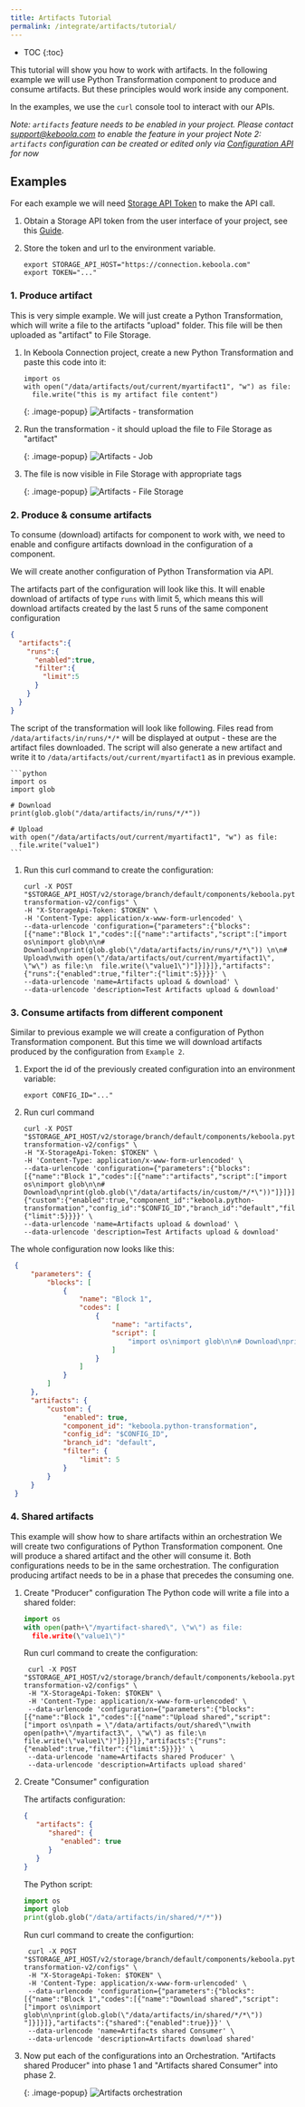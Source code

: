 ```yaml
---
title: Artifacts Tutorial
permalink: /integrate/artifacts/tutorial/
---
```


* TOC
{:toc}

This tutorial will show you how to work with artifacts.
In the following example we will use Python Transformation component to produce and consume artifacts.
But these principles would work inside any component.

In the examples, we use the `curl` console tool to interact with our APIs.

*Note: `artifacts` feature needs to be enabled in your project. Please contact [support@keboola.com](mailto:support@keboola.com) to enable the feature in your project*
*Note 2: `artifacts` configuration can be created or edited only via [Configuration API](https://keboola.docs.apiary.io/#reference/components-and-configurations/component-configurations/create-configuration) for now*

## Examples

For each example we will need [Storage API Token](https://help.keboola.com/management/project/tokens/) to make the API call.

1. Obtain a Storage API token from the user interface of your project, see this [Guide](https://help.keboola.com/management/project/tokens).
2. Store the token and url to the environment variable.

    ```shell
    export STORAGE_API_HOST="https://connection.keboola.com"
    export TOKEN="..."
    ```

### 1. Produce artifact

This is very simple example. We will just create a Python Transformation, which will write a file to the artifacts "upload" folder.
This file will be then uploaded as "artifact" to File Storage. 

1. In Keboola Connection project, create a new Python Transformation and paste this code into it:
    ```
    import os        
    with open("/data/artifacts/out/current/myartifact1", "w") as file:
      file.write("this is my artifact file content")
    ```
   
    {: .image-popup}
    ![Artifacts - transformation](/integrate/artifacts/artifacts-tutorial-1.png)

2. Run the transformation - it should upload the file to File Storage as "artifact"

    {: .image-popup}
    ![Artifacts - Job](/integrate/artifacts/artifacts-tutorial-2.png)

3. The file is now visible in File Storage with appropriate tags

   {: .image-popup}
   ![Artifacts - File Storage](/integrate/artifacts/artifacts-tutorial-2.png)


### 2. Produce & consume artifacts

To consume (download) artifacts for component to work with, we need to enable and configure artifacts download in the configuration of a component.

We will create another configuration of Python Transformation via API.

The artifacts part of the configuration will look like this.
It will enable download of artifacts of type `runs` with limit 5, which means this will download artifacts created by the last 5 runs of the same component configuration

   ```json
   {
     "artifacts":{
       "runs":{
         "enabled":true,
         "filter":{
           "limit":5
         }
       }
     }
   }
   ```

The script of the transformation will look like following. 
Files read from `/data/artifacts/in/runs/*/*` will be displayed at output - these are the artifact files downloaded.
The script will also generate a new artifact and write it to `/data/artifacts/out/current/myartifact1` as in previous example.

    ```python
    import os
    import glob
   
    # Download
    print(glob.glob("/data/artifacts/in/runs/*/*")) 
   
    # Upload 
    with open("/data/artifacts/out/current/myartifact1", "w") as file:
      file.write("value1")
    ```
1. Run this curl command to create the configuration:

    ```shell
    curl -X POST "$STORAGE_API_HOST/v2/storage/branch/default/components/keboola.python-transformation-v2/configs" \
    -H "X-StorageApi-Token: $TOKEN" \
    -H 'Content-Type: application/x-www-form-urlencoded' \
    --data-urlencode 'configuration={"parameters":{"blocks":[{"name":"Block 1","codes":[{"name":"artifacts","script":["import os\nimport glob\n\n# Download\nprint(glob.glob(\"/data/artifacts/in/runs/*/*\")) \n\n# Upload\nwith open(\"/data/artifacts/out/current/myartifact1\", \"w\") as file:\n  file.write(\"value1\")"]}]}]},"artifacts":{"runs":{"enabled":true,"filter":{"limit":5}}}}' \
    --data-urlencode 'name=Artifacts upload & download' \
    --data-urlencode 'description=Test Artifacts upload & download'
    ```


### 3. Consume artifacts from different component
Similar to previous example we will create a configuration of Python Transformation component. 
But this time we will download artifacts produced by the configuration from `Example 2`.

1. Export the id of the previously created configuration into an environment variable:
    ```shell
    export CONFIG_ID="..."
    ```
   
2. Run curl command
    ```shell
    curl -X POST "$STORAGE_API_HOST/v2/storage/branch/default/components/keboola.python-transformation-v2/configs" \
    -H "X-StorageApi-Token: $TOKEN" \
    -H 'Content-Type: application/x-www-form-urlencoded' \
    --data-urlencode 'configuration={"parameters":{"blocks":[{"name":"Block 1","codes":[{"name":"artifacts","script":["import os\nimport glob\n\n# Download\nprint(glob.glob(\"/data/artifacts/in/custom/*/*\"))"]}]}]},"artifacts":{"custom":{"enabled":true,"component_id":"keboola.python-transformation","config_id":"$CONFIG_ID","branch_id":"default","filter":{"limit":5}}}}' \
    --data-urlencode 'name=Artifacts upload & download' \
    --data-urlencode 'description=Test Artifacts upload & download'    
    ```
   
The whole configuration now looks like this:

   ```json
    {
        "parameters": {
            "blocks": [
                {
                    "name": "Block 1",
                    "codes": [
                        {
                            "name": "artifacts",
                            "script": [
                                "import os\nimport glob\n\n# Download\nprint(glob.glob(\"/data/artifacts/in/custom/*/*\"))"
                            ]
                        }
                    ]
                }
            ]
        },
        "artifacts": {
            "custom": {
                "enabled": true,
                "component_id": "keboola.python-transformation",
                "config_id": "$CONFIG_ID",
                "branch_id": "default",
                "filter": {
                    "limit": 5
                }
            }
        }
    }
   ```

### 4. Shared artifacts
This example will show how to share artifacts within an orchestration
We will create two configurations of Python Transformation component.
One will produce a shared artifact and the other will consume it. 
Both configurations needs to be in the same orchestration.
The configuration producing artifact needs to be in a phase that precedes the consuming one.

1. Create "Producer" configuration
   The Python code will write a file into a shared folder:

   ```python
   import os
   with open(path+\"/myartifact-shared\", \"w\") as file:
     file.write(\"value1\")"
   ```
   
   Run curl command to create the configuration:

   ```shell
    curl -X POST "$STORAGE_API_HOST/v2/storage/branch/default/components/keboola.python-transformation-v2/configs" \
    -H "X-StorageApi-Token: $TOKEN" \
    -H 'Content-Type: application/x-www-form-urlencoded' \
    --data-urlencode 'configuration={"parameters":{"blocks":[{"name":"Block 1","codes":[{"name":"Upload shared","script":["import os\npath = \"/data/artifacts/out/shared\"\nwith open(path+\"/myartifact3\", \"w\") as file:\n  file.write(\"value1\")"]}]}]},"artifacts":{"runs":{"enabled":true,"filter":{"limit":5}}}}' \
    --data-urlencode 'name=Artifacts shared Producer' \
    --data-urlencode 'description=Artifacts upload shared'    
    ```

2. Create "Consumer" configuration

   The artifacts configuration:
   ```json
   {
      "artifacts": {
         "shared": {
            "enabled": true
         }
      }
   }
   ```
   
   The Python script:

   ```python
   import os
   import glob
   print(glob.glob("/data/artifacts/in/shared/*/*")) 
   ```
   
   Run curl command to create the configurtion:
   
   ```shell
    curl -X POST "$STORAGE_API_HOST/v2/storage/branch/default/components/keboola.python-transformation-v2/configs" \
    -H "X-StorageApi-Token: $TOKEN" \
    -H 'Content-Type: application/x-www-form-urlencoded' \
    --data-urlencode 'configuration={"parameters":{"blocks":[{"name":"Block 1","codes":[{"name":"Download shared","script":["import os\nimport glob\n\nprint(glob.glob(\"/data/artifacts/in/shared/*/*\")) "]}]}]},"artifacts":{"shared":{"enabled":true}}}' \
    --data-urlencode 'name=Artifacts shared Consumer' \
    --data-urlencode 'description=Artifacts download shared'    
    ```

3. Now put each of the configurations into an Orchestration. "Artifacts shared Producer" into phase 1 and "Artifacts shared Consumer" into phase 2.

   {: .image-popup}
   ![Artifacts orchestration](/integrate/artifacts/artifacts-tutorial-4.png)
